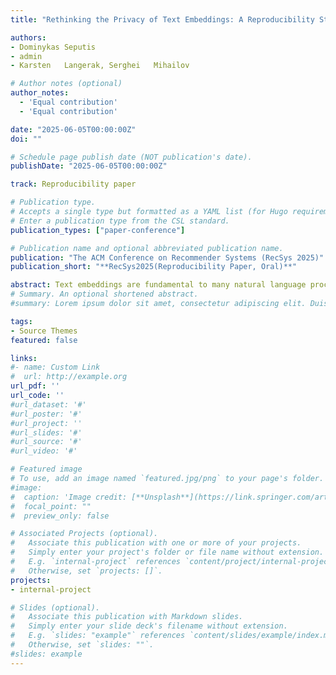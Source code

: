 ```yaml
---
title: "Rethinking the Privacy of Text Embeddings: A Reproducibility Study of “Text Embeddings Reveal (Almost) As Much As Text”"

authors:
- Dominykas Seputis
- admin
- Karsten	Langerak, Serghei	Mihailov

# Author notes (optional)
author_notes:
  - 'Equal contribution'
  - 'Equal contribution'

date: "2025-06-05T00:00:00Z"
doi: "" 

# Schedule page publish date (NOT publication's date).
publishDate: "2025-06-05T00:00:00Z"

track: Reproducibility paper

# Publication type.
# Accepts a single type but formatted as a YAML list (for Hugo requirements).
# Enter a publication type from the CSL standard.
publication_types: ["paper-conference"]

# Publication name and optional abbreviated publication name.
publication: "The ACM Conference on Recommender Systems (RecSys 2025)"
publication_short: "**RecSys2025(Reproducibility Paper, Oral)**"

abstract: Text embeddings are fundamental to many natural language processing~(NLP) tasks, extensively applied in domains such as recommendation systems and information retrieval~(IR). Traditionally, transmitting embeddings instead of raw text has been seen as privacy-preserving. However, recent methods such as Vec2Text challenge this assumption by demonstrating that controlled decoding can successfully reconstruct original texts from black-box embeddings. The unexpectedly strong results reported by Vec2Text motivated us to conduct further verification, particularly considering the typically non-intuitive and opaque structure of high-dimensional embedding spaces. In this work, we reproduce the Vec2Text framework and evaluate it from two perspectives, (1) validating the original claims, and (2) extending the study through targeted experiments. First, we successfully replicate the original key results in both in-domain and out-of-domain settings, with only minor discrepancies arising due to missing artifacts, such as model checkpoints and dataset splits. Furthermore, we extend the study by conducting a parameter sensitivity analysis, evaluating the feasibility of reconstructing sensitive inputs (e.g., passwords), and exploring embedding quantization as a lightweight privacy defense. Our results show that Vec2Text is effective under ideal conditions, capable of reconstructing even password-like sequences that lack clear semantics. However, we identify key limitations, including its sensitivity to input sequence length. We also find that Gaussian noise and quantization techniques can mitigate the privacy risks posed by Vec2Text, with quantization offering a simpler and more widely applicable solution. Our findings emphasize the need for caution in using text embeddings and highlight the importance of further research into robust defense mechanisms for NLP systems.
# Summary. An optional shortened abstract.
#summary: Lorem ipsum dolor sit amet, consectetur adipiscing elit. Duis posuere tellus ac convallis placerat. Proin tincidunt magna sed ex sollicitudin condimentum.

tags:
- Source Themes
featured: false

links:
#- name: Custom Link
#  url: http://example.org
url_pdf: ''
url_code: ''
#url_dataset: '#'
#url_poster: '#'
#url_project: ''
#url_slides: '#'
#url_source: '#'
#url_video: '#'

# Featured image
# To use, add an image named `featured.jpg/png` to your page's folder. 
#image:
#  caption: 'Image credit: [**Unsplash**](https://link.springer.com/article/10.1007/s10707-022-00466-1/figures/3)'
#  focal_point: ""
#  preview_only: false

# Associated Projects (optional).
#   Associate this publication with one or more of your projects.
#   Simply enter your project's folder or file name without extension.
#   E.g. `internal-project` references `content/project/internal-project/index.md`.
#   Otherwise, set `projects: []`.
projects:
- internal-project

# Slides (optional).
#   Associate this publication with Markdown slides.
#   Simply enter your slide deck's filename without extension.
#   E.g. `slides: "example"` references `content/slides/example/index.md`.
#   Otherwise, set `slides: ""`.
#slides: example
---
```

